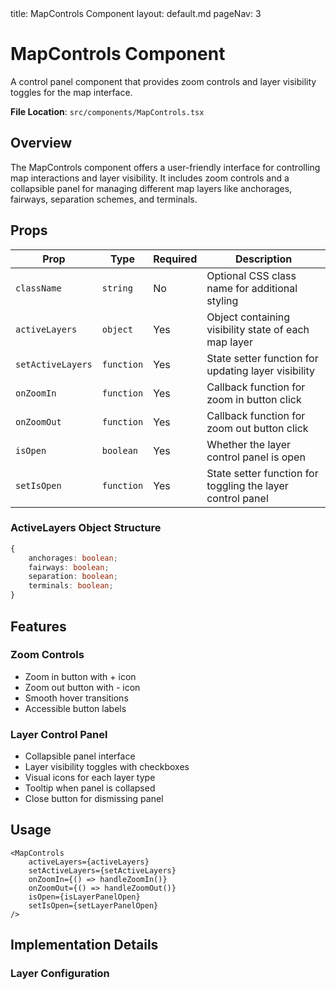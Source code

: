<frontmatter>
title: MapControls Component
layout: default.md
pageNav: 3
</frontmatter>

# MapControls Component

A control panel component that provides zoom controls and layer visibility toggles for the map interface.

**File Location**: `src/components/MapControls.tsx`

## Overview

The MapControls component offers a user-friendly interface for controlling map interactions and layer visibility. It includes zoom controls and a collapsible panel for managing different map layers like anchorages, fairways, separation schemes, and terminals.

## Props

| Prop              | Type       | Required | Description                                                |
| ----------------- | ---------- | -------- | ---------------------------------------------------------- |
| `className`       | `string`   | No       | Optional CSS class name for additional styling             |
| `activeLayers`    | `object`   | Yes      | Object containing visibility state of each map layer       |
| `setActiveLayers` | `function` | Yes      | State setter function for updating layer visibility        |
| `onZoomIn`        | `function` | Yes      | Callback function for zoom in button click                 |
| `onZoomOut`       | `function` | Yes      | Callback function for zoom out button click                |
| `isOpen`          | `boolean`  | Yes      | Whether the layer control panel is open                    |
| `setIsOpen`       | `function` | Yes      | State setter function for toggling the layer control panel |

### ActiveLayers Object Structure

```typescript
{
    anchorages: boolean;
    fairways: boolean;
    separation: boolean;
    terminals: boolean;
}
```

## Features

### Zoom Controls

-   Zoom in button with + icon
-   Zoom out button with - icon
-   Smooth hover transitions
-   Accessible button labels

### Layer Control Panel

-   Collapsible panel interface
-   Layer visibility toggles with checkboxes
-   Visual icons for each layer type
-   Tooltip when panel is collapsed
-   Close button for dismissing panel

## Usage

```tsx
<MapControls
    activeLayers={activeLayers}
    setActiveLayers={setActiveLayers}
    onZoomIn={() => handleZoomIn()}
    onZoomOut={() => handleZoomOut()}
    isOpen={isLayerPanelOpen}
    setIsOpen={setLayerPanelOpen}
/>
```

## Implementation Details

### Layer Configuration

```

```
